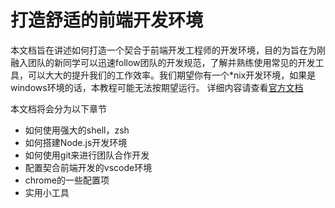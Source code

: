 # 打造舒适的前端开发环境

本文档旨在讲述如何打造一个契合于前端开发工程师的开发环境，目的为旨在为刚融入团队的新同学可以迅速follow团队的开发规范，了解并熟练使用常见的开发工具，可以大大的提升我们的工作效率。我们期望你有一个*nix开发环境，如果是windows环境的话，本教程可能无法按期望运行。
详细内容请查看[官方文档](fe.surge.sh)

本文档将会分为以下章节
- 如何使用强大的shell，zsh
- 如何搭建Node.js开发环境
- 如何使用git来进行团队合作开发
- 配置契合前端开发的vscode环境
- chrome的一些配置项
- 实用小工具
